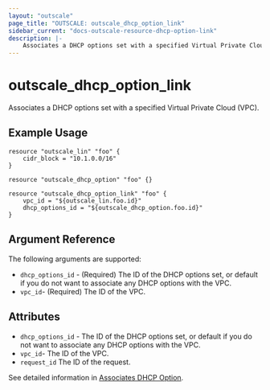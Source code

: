 ```yaml
---
layout: "outscale"
page_title: "OUTSCALE: outscale_dhcp_option_link"
sidebar_current: "docs-outscale-resource-dhcp-option-link"
description: |-
	Associates a DHCP options set with a specified Virtual Private Cloud (VPC).
---
```


# outscale_dhcp_option_link

Associates a DHCP options set with a specified Virtual Private Cloud (VPC).

## Example Usage

```hcl
resource "outscale_lin" "foo" {
	cidr_block = "10.1.0.0/16"
}

resource "outscale_dhcp_option" "foo" {}

resource "outscale_dhcp_option_link" "foo" {
	vpc_id = "${outscale_lin.foo.id}"
	dhcp_options_id = "${outscale_dhcp_option.foo.id}"
}
```

## Argument Reference

The following arguments are supported:

* `dhcp_options_id`	- (Required) The ID of the DHCP options set, or default if you do not want to associate any DHCP options with the VPC.
* `vpc_id`- (Required)	The ID of the VPC.

## Attributes

* `dhcp_options_id`	- The ID of the DHCP options set, or default if you do not want to associate any DHCP options with the VPC.
* `vpc_id`- The ID of the VPC.
* `request_id`	The ID of the request.


See detailed information in [Associates DHCP Option](http://docs.outscale.com/api_fcu/operations/Action_AssociateDhcpOptions_get.html#_api_fcu-action_associatedhcpoptions_get).

